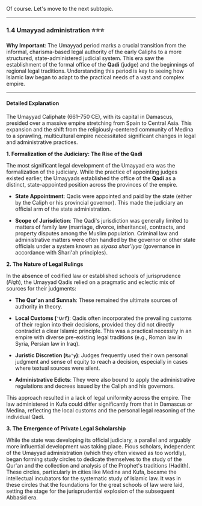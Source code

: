 Of course. Let's move to the next subtopic.

---

### 1.4 Umayyad administration ⭐⭐⭐

**Why Important**: The Umayyad period marks a crucial transition from the informal, charisma-based legal authority of the early Caliphs to a more structured, state-administered judicial system. This era saw the establishment of the formal office of the **Qadi** (judge) and the beginnings of regional legal traditions. Understanding this period is key to seeing how Islamic law began to adapt to the practical needs of a vast and complex empire.

---

#### Detailed Explanation

The Umayyad Caliphate (661–750 CE), with its capital in Damascus, presided over a massive empire stretching from Spain to Central Asia. This expansion and the shift from the religiously-centered community of Medina to a sprawling, multicultural empire necessitated significant changes in legal and administrative practices.

**1. Formalization of the Judiciary: The Rise of the Qadi**

The most significant legal development of the Umayyad era was the formalization of the judiciary. While the practice of appointing judges existed earlier, the Umayyads established the office of the **Qadi** as a distinct, state-appointed position across the provinces of the empire.

- **State Appointment**: Qadis were appointed and paid by the state (either by the Caliph or his provincial governor). This made the judiciary an official arm of the state administration.
    
- **Scope of Jurisdiction**: The Qadi's jurisdiction was generally limited to matters of family law (marriage, divorce, inheritance), contracts, and property disputes among the Muslim population. Criminal law and administrative matters were often handled by the governor or other state officials under a system known as _siyasa shar'iyya_ (governance in accordance with Shari'ah principles).
    

**2. The Nature of Legal Rulings**

In the absence of codified law or established schools of jurisprudence (_Fiqh_), the Umayyad Qadis relied on a pragmatic and eclectic mix of sources for their judgments:

- **The Qur'an and Sunnah**: These remained the ultimate sources of authority in theory.
    
- **Local Customs (`'Urf`)**: Qadis often incorporated the prevailing customs of their region into their decisions, provided they did not directly contradict a clear Islamic principle. This was a practical necessity in an empire with diverse pre-existing legal traditions (e.g., Roman law in Syria, Persian law in Iraq).
    
- **Juristic Discretion (`Ra'y`)**: Judges frequently used their own personal judgment and sense of equity to reach a decision, especially in cases where textual sources were silent.
    
- **Administrative Edicts**: They were also bound to apply the administrative regulations and decrees issued by the Caliph and his governors.
    

This approach resulted in a lack of legal uniformity across the empire. The law administered in Kufa could differ significantly from that in Damascus or Medina, reflecting the local customs and the personal legal reasoning of the individual Qadi.

**3. The Emergence of Private Legal Scholarship**

While the state was developing its official judiciary, a parallel and arguably more influential development was taking place. Pious scholars, independent of the Umayyad administration (which they often viewed as too worldly), began forming study circles to dedicate themselves to the study of the Qur'an and the collection and analysis of the Prophet's traditions (Hadith). These circles, particularly in cities like Medina and Kufa, became the intellectual incubators for the systematic study of Islamic law. It was in these circles that the foundations for the great schools of law were laid, setting the stage for the jurisprudential explosion of the subsequent Abbasid era.